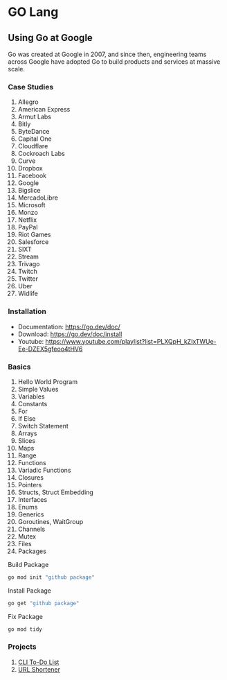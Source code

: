 # GO Lang

## Using Go at Google
Go was created at Google in 2007, and since then, engineering teams across Google have adopted Go to build products and services at massive scale.

### Case Studies
1. Allegro
2. American Express
3. Armut Labs
4. Bitly
5. ByteDance
6. Capital One
7. Cloudflare
8. Cockroach Labs
9. Curve
10. Dropbox
11. Facebook
12. Google
13. Bigslice
14. MercadoLibre
15. Microsoft
16. Monzo
17. Netflix
18. PayPal
19. Riot Games
20. Salesforce
21. SIXT
22. Stream
23. Trivago
24. Twitch
25. Twitter
26. Uber
27. Widlife

### Installation
- Documentation: https://go.dev/doc/
- Download: https://go.dev/doc/install
- Youtube: https://www.youtube.com/playlist?list=PLXQpH_kZIxTWUe-Ee-DZEX5gfeoo4tHV6

### Basics
1. Hello World Program
2. Simple Values
3. Variables
4. Constants
5. For
6. If Else
7. Switch Statement
8. Arrays
9. Slices
10. Maps
11. Range
12. Functions
13. Variadic Functions
14. Closures
15. Pointers
16. Structs, Struct Embedding
17. Interfaces
18. Enums
19. Generics
20. Goroutines, WaitGroup
21. Channels
22. Mutex
23. Files
24. Packages


Build Package
```bash
go mod init "github package"
```

Install Package
```bash 
go get "github package"
```

Fix Package
```bash 
go mod tidy
```

### Projects
1. [CLI To-Do List](/projects/go_todo/TODOLIST.md)
2. [URL Shortener](/projects/url-shortener/URL-SHORTENER.md)